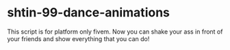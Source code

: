 # shtin-99-dance-animations
This script is for platform only fivem. Now you can shake your ass in front of your friends and show everything that you can do!
